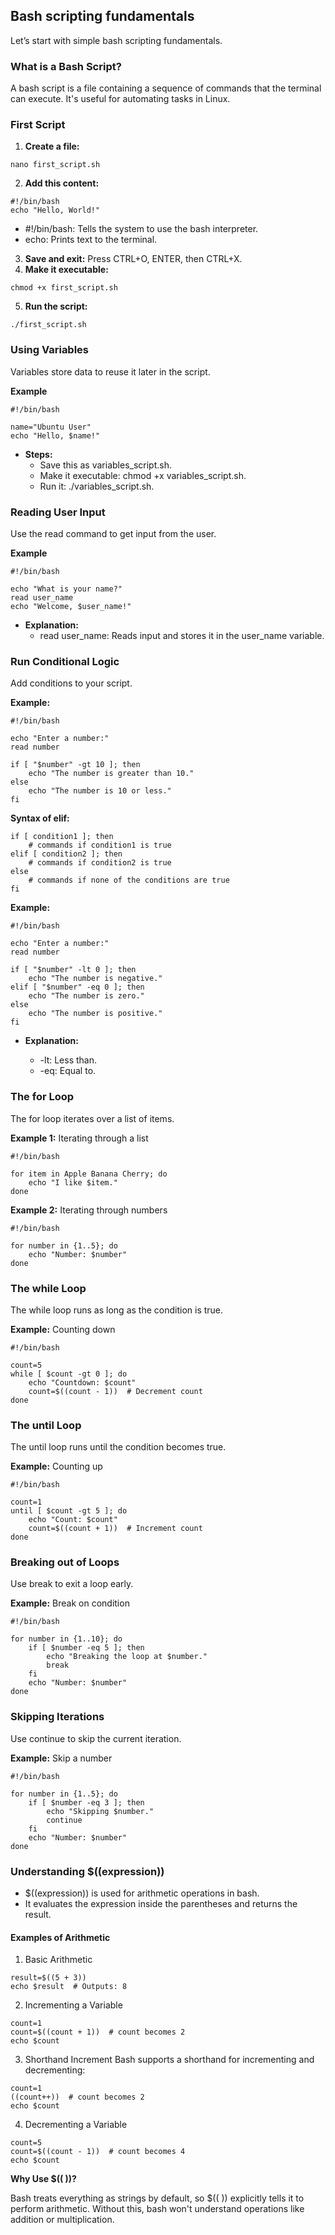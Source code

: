 ## Bash scripting fundamentals
Let’s start with simple bash scripting fundamentals.

### What is a Bash Script?
A bash script is a file containing a sequence of commands that the terminal can execute. It's useful for automating tasks in Linux.

### First Script

1. **Create a file:**

```
nano first_script.sh
```

2. **Add this content:**

```
#!/bin/bash
echo "Hello, World!"
```

* #!/bin/bash: Tells the system to use the bash interpreter.
* echo: Prints text to the terminal.

3. **Save and exit:** Press CTRL+O, ENTER, then CTRL+X.
4. **Make it executable:**

```
chmod +x first_script.sh
```

5. **Run the script:**

```
./first_script.sh
```

### Using Variables
Variables store data to reuse it later in the script.

**Example**

```
#!/bin/bash

name="Ubuntu User"
echo "Hello, $name!"
```

* **Steps:**
  * Save this as variables_script.sh.
  * Make it executable: chmod +x variables_script.sh.
  * Run it: ./variables_script.sh.

### Reading User Input
Use the read command to get input from the user.

**Example**

```
#!/bin/bash

echo "What is your name?"
read user_name
echo "Welcome, $user_name!"
```

* **Explanation:**
  * read user_name: Reads input and stores it in the user_name variable.

### Run Conditional Logic
Add conditions to your script.

**Example:**

```
#!/bin/bash

echo "Enter a number:"
read number

if [ "$number" -gt 10 ]; then
    echo "The number is greater than 10."
else
    echo "The number is 10 or less."
fi
```

**Syntax of elif:**

```
if [ condition1 ]; then
    # commands if condition1 is true
elif [ condition2 ]; then
    # commands if condition2 is true
else
    # commands if none of the conditions are true
fi
```

**Example:**

```
#!/bin/bash

echo "Enter a number:"
read number

if [ "$number" -lt 0 ]; then
    echo "The number is negative."
elif [ "$number" -eq 0 ]; then
    echo "The number is zero."
else
    echo "The number is positive."
fi
```

* **Explanation:**

  * -lt: Less than.
  * -eq: Equal to.

### The for Loop

The for loop iterates over a list of items.

**Example 1:** Iterating through a list

```
#!/bin/bash

for item in Apple Banana Cherry; do
    echo "I like $item."
done
```

**Example 2:** Iterating through numbers

```
#!/bin/bash

for number in {1..5}; do
    echo "Number: $number"
done
```

### The while Loop

The while loop runs as long as the condition is true.

**Example:** Counting down

```
#!/bin/bash

count=5
while [ $count -gt 0 ]; do
    echo "Countdown: $count"
    count=$((count - 1))  # Decrement count
done
```

### The until Loop

The until loop runs until the condition becomes true.

**Example:** Counting up

```
#!/bin/bash

count=1
until [ $count -gt 5 ]; do
    echo "Count: $count"
    count=$((count + 1))  # Increment count
done
```

### Breaking out of Loops

Use break to exit a loop early.

**Example:** Break on condition

```
#!/bin/bash

for number in {1..10}; do
    if [ $number -eq 5 ]; then
        echo "Breaking the loop at $number."
        break
    fi
    echo "Number: $number"
done
```

### Skipping Iterations

Use continue to skip the current iteration.

**Example:** Skip a number

```
#!/bin/bash

for number in {1..5}; do
    if [ $number -eq 3 ]; then
        echo "Skipping $number."
        continue
    fi
    echo "Number: $number"
done
```

### Understanding $((expression))
* $((expression)) is used for arithmetic operations in bash.
* It evaluates the expression inside the parentheses and returns the result.

#### Examples of Arithmetic

1. Basic Arithmetic

```
result=$((5 + 3))
echo $result  # Outputs: 8
```

2. Incrementing a Variable

```
count=1
count=$((count + 1))  # count becomes 2
echo $count
```

3. Shorthand Increment
Bash supports a shorthand for incrementing and decrementing:

```
count=1
((count++))  # count becomes 2
echo $count
```

4. Decrementing a Variable

```
count=5
count=$((count - 1))  # count becomes 4
echo $count
```

**Why Use $(( ))?**

Bash treats everything as strings by default, so $(( )) explicitly tells it to perform arithmetic. Without this, bash won't understand operations like addition or multiplication.












































